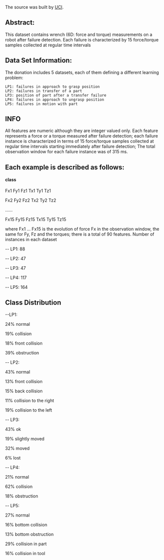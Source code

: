The source was built by [UCI](https://archive.ics.uci.edu/ml/datasets/Robot+Execution+Failures).

## Abstract:

This dataset contains wrench (6D: force and torque) measurements on a robot after failure detection. Each failure is characterized by 15 force/torque samples collected at regular time intervals

## Data Set Information:

The donation includes 5 datasets, each of them defining a different learning problem:

    LP1: failures in approach to grasp position
    LP2: failures in transfer of a part
    LP3: position of part after a transfer failure
    LP4: failures in approach to ungrasp position
    LP5: failures in motion with part

## INFO

All features are numeric although they are integer valued only. Each feature represents a force or a torque measured after failure detection; each failure instance is characterized in terms of 15 force/torque samples collected at regular time intervals starting immediately after failure detection; The total observation window for each failure instance was of 315 ms.

## Each example is described as follows:

#### class

Fx1 Fy1 Fz1 Tx1 Ty1 Tz1

Fx2 Fy2 Fz2 Tx2 Ty2 Tz2

......

Fx15 Fy15 Fz15 Tx15 Ty15 Tz15

where Fx1 ... Fx15 is the evolution of force Fx in the observation window, the same for Fy, Fz and the torques; there is a total of 90 features.
Number of instances in each dataset

-- LP1: 88

-- LP2: 47

-- LP3: 47

-- LP4: 117

-- LP5: 164

## Class Distribution

--LP1:

24% normal

19% collision

18% front collision

39% obstruction

-- LP2:

43% normal

13% front collision

15% back collision

11% collision to the right

19% collision to the left

-- LP3:

43% ok

19% slightly moved

32% moved

6% lost

-- LP4:

21% normal

62% collision

18% obstruction

-- LP5:

27% normal

16% bottom collision

13% bottom obstruction

29% collision in part

16% collision in tool